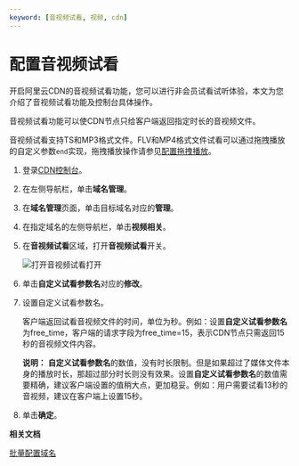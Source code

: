 ```yaml
---
keyword: [音视频试看, 视频, cdn]
---
```


# 配置音视频试看

开启阿里云CDN的音视频试看功能，您可以进行非会员试看试听体验，本文为您介绍了音视频试看功能及控制台具体操作。

音视频试看功能可以使CDN节点只给客户端返回指定时长的音视频文件。

音视频试看支持TS和MP3格式文件。FLV和MP4格式文件试看可以通过拖拽播放的自定义参数`end`实现，拖拽播放操作请参见[配置拖拽播放](/cn.zh-CN/域名管理/视频相关/配置拖拽播放.md)。

1.  登录[CDN控制台](https://cdn.console.aliyun.com)。

2.  在左侧导航栏，单击**域名管理**。

3.  在**域名管理**页面，单击目标域名对应的**管理**。

4.  在指定域名的左侧导航栏，单击**视频相关**。

5.  在**音视频试看**区域，打开**音视频试看**开关。

    ![打开音视频试看打开](https://static-aliyun-doc.oss-accelerate.aliyuncs.com/assets/img/zh-CN/6283983261/p62579.png)

6.  单击**自定义试看参数名**对应的**修改**。

7.  设置自定义试看参数名。

    客户端返回试看音视频文件的时间，单位为秒。例如：设置**自定义试看参数名**为free\_time，客户端的请求字段为free\_time=15，表示CDN节点只需返回15秒的音视频文件内容。

    **说明：** **自定义试看参数名**的数值，没有时长限制。但是如果超过了媒体文件本身的播放时长，那超过部分时长则没有效果。设置**自定义试看参数名**的数值需要精确，建议客户端设置的值稍大点，更加稳妥。例如：用户需要试看13秒的音视频，建议在客户端上设置15秒。

8.  单击**确定**。


**相关文档**  


[批量配置域名](/cn.zh-CN/新版API参考/域名管理类接口/批量配置域名.md)

